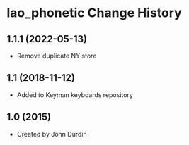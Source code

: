 lao_phonetic Change History
====================

1.1.1 (2022-05-13)
------------------
* Remove duplicate NY store

1.1 (2018-11-12)
----------------
* Added to Keyman keyboards repository

1.0 (2015)
----------
* Created by John Durdin
